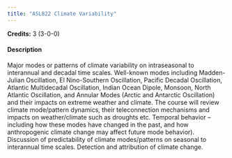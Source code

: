 ```yaml
---
title: "ASL822 Climate Variability"
---
```

**Credits:** 3 (3-0-0)

#### Description
Major modes or patterns of climate variability on intraseasonal to interannual and decadal time scales. Well-known modes including Madden-Julian Oscillation, El Nino-Southern Oscillation, Pacific Decadal Oscillation, Atlantic Multidecadal Oscillation, Indian Ocean Dipole, Monsoon, North Atlantic Oscillation, and Annular Modes (Arctic and Antarctic Oscillation) and their impacts on extreme weather and climate. The course will review climate mode/pattern dynamics, their teleconnection mechanisms and impacts on weather/climate such as droughts etc. Temporal behavior –including how these modes have changed in the past, and how anthropogenic climate change may affect future mode behavior). Discussion of predictability of climate modes/patterns on seasonal to interannual time scales. Detection and attribution of climate change.